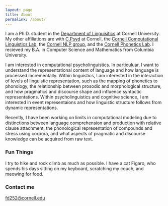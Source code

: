 ```yaml
---
layout: page
title: About
permalink: /about/
---
```


I am a Ph.D. student in the [Department of Linguisitics](https://linguistics.cornell.edu) at Cornell University.
My other affiliations are with [C.Psyd](https://vansky.github.io/cpsyd.html) at Cornell, the [Cornell Computational Linguistics Lab](http://conf.ling.cornell.edu/compling), the [Cornell NLP group](https://nlp.cornell.edu), and the [Cornell Phonetics Lab](http://conf.ling.cornell.edu/plab/). I recieved my B.A. in Computer Science and Mathematics from Columbia University. 


I am interested in computational psycholinguistics. In particuluar, I want to understand the representational content of language and how language is processed incrementally. Within linguistics, I am interested in the interaction of levels of linguistic representation, such as the mapping of phonetics to phonology, the relationship between prosodic and morphological structure, and how pragmatics and discourse shape and influence syntactic representations. Within psycholinguistics and cognitive science, I am interested in event representaions and how linguistic structure follows from dynamic representations.

Recently, I have been working on limits in computational modeling due to distinctions between language comprehension and production with relative clause attachment, the phonological representation of compounds and stress using corpora, and what aspects of pragmatic and discourse knowledge can be acquired from raw text.

### Fun Things

I try to hike and rock climb as much as possible. I have a cat Figaro, who spends his days sitting on my keyboard, scratching
my couch, and meowing for food.

### Contact me

[fd252@cornell.edu](mailto:fd252@cornell.edu)
